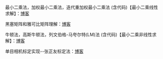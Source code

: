 最小二乘法，加权最小二乘法，迭代重加权最小二乘法 (含代码)【最小二乘线性求解】：[博客](https://blog.csdn.net/weixin_43763292/article/details/127839786?spm=1001.2014.3001.5502)

黑塞矩阵和雅可比矩阵理解：[博客](https://blog.csdn.net/weixin_43763292/article/details/127930050?spm=1001.2014.3001.5502)

牛顿法，高斯牛顿法，列文伯格-马夸尔特(LM)法 (含代码)【最小二乘非线性求解】：[博客](https://blog.csdn.net/weixin_43763292/article/details/128060801?spm=1001.2014.3001.5502)

单目相机标定实现--张正友标定法：[博客](https://blog.csdn.net/weixin_43763292/article/details/128546103?spm=1001.2014.3001.5502)
